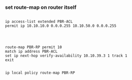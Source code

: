### set route-map on router itself


```

ip access-list extended PBR-ACL
permit ip 10.10.10.0 0.0.0.255 10.10.50.0 0.0.0.255




route-map PBR-RP permit 10
match ip address PBR-ACL
set ip next-hop verify-availability 10.10.39.3 1 track 1
exit


ip local policy route-map PBR-RP

```